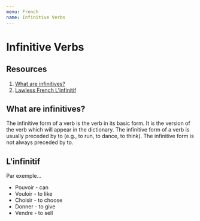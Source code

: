 ```yaml
---
menu: French
name: Infinitive Verbs
---
```


# Infinitive Verbs

## Resources

1. [What are infinitives?](https://www.grammar-monster.com/glossary/infinitive_form.htm)
2. [Lawless French L'infinitif](https://www.lawlessfrench.com/grammar/infinitive/)

## What are infinitives?

The infinitive form of a verb is the verb in its basic form. It is the version of the verb which will appear in the dictionary. The infinitive form of a verb is usually preceded by to (e.g., to run, to dance, to think). The infinitive form is not always preceded by to.

## L'infinitif

Par exemple...

- Pouvoir - can
- Vouloir - to like
- Choisir - to choose
- Donner - to give
- Vendre - to sell

